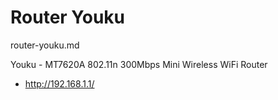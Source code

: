 # Router Youku

router-youku.md

Youku - MT7620A 802.11n 300Mbps Mini Wireless WiFi Router 

*   http://192.168.1.1/


